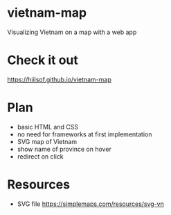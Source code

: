 # vietnam-map
Visualizing Vietnam on a map with a web app

# Check it out
https://hiilsof.github.io/vietnam-map

# Plan
- basic HTML and CSS
- no need for frameworks at first implementation
- SVG map of Vietnam
- show name of province on hover
- redirect on click 

# Resources
- SVG file https://simplemaps.com/resources/svg-vn
